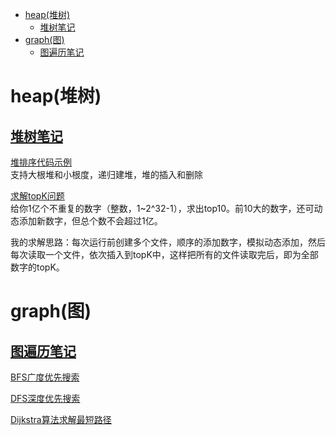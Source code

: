 * [heap(堆树)](#heap%E5%A0%86%E6%A0%91)
  * [<a href="\./Heap\.md">堆树笔记</a>](#%E5%A0%86%E6%A0%91%E7%AC%94%E8%AE%B0)
* [graph(图)](#graph%E5%9B%BE)
  * [<a href="\./Graph\.md">图遍历笔记</a>](#%E5%9B%BE%E9%81%8D%E5%8E%86%E7%AC%94%E8%AE%B0)
# heap(堆树)

## [堆树笔记](./Heap.md)

[堆排序代码示例](src/com/zxj/heap/HeapSort.java)<br>
支持大根堆和小根度，递归建堆，堆的插入和删除

[求解topK问题](src/com/zxj/heap/TopK.java)<br>
给你1亿个不重复的数字（整数，1~2^32-1），求出top10。前10大的数字，还可动态添加新数字，但总个数不会超过1亿。

我的求解思路：每次运行前创建多个文件，顺序的添加数字，模拟动态添加，然后每次读取一个文件，依次插入到topK中，这样把所有的文件读取完后，即为全部数字的topK。

# graph(图)
## [图遍历笔记](./Graph.md)

[BFS广度优先搜索](src/com/zxj/graph/BFS.java)

[DFS深度优先搜索](src/com/zxj/graph/DFS.java)

[Dijkstra算法求解最短路径](src/com/zxj/graph/Dijkstra.java)
